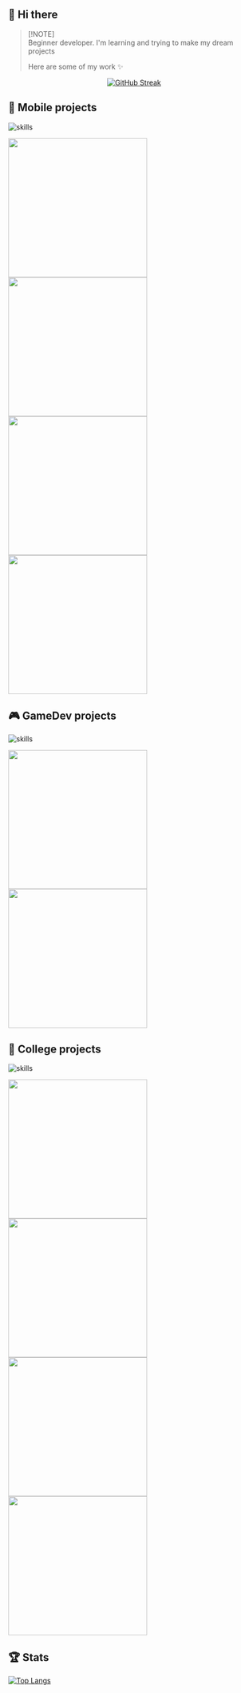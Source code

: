## 👋 Hi there

> [!NOTE]\
> Beginner developer. I'm learning and trying to make my dream projects
>
> Here are some of my work ✨

<p align="center">
    <a href="https://git.io/streak-stats"><img src="https://streak-stats.demolab.com?user=mdktdys&theme=prussian&hide_border=true" alt="GitHub Streak" /></a>
</p>

<h2>📱 Mobile projects</h2>

![skills](https://skillicons.dev/icons?i=flutter,dart,kotlin,supabase&theme=dark)

<p align="left">
    <a href="https://github.com/mdktdys/Chronos"><img width="278" src="https://denvercoder1-github-readme-stats.vercel.app/api/pin/?username=mdktdys&repo=Chronos&theme=prussian&hide_border=true&show_icons=true"></a>
    <a href="https://github.com/mdktdys/RediExpress"><img width="278" src="https://denvercoder1-github-readme-stats.vercel.app/api/pin/?username=mdktdys&repo=RediExpress&theme=prussian&hide_border=true&show_icons=true"></a>
    <a href="https://github.com/mdktdys/MADventure"><img width="278" src="https://denvercoder1-github-readme-stats.vercel.app/api/pin/?username=mdktdys&repo=MADventure&theme=prussian&hide_border=true&show_icons=true"></a>
    <a href="https://github.com/mdktdys/Flutter-Learning"><img width="278" src="https://denvercoder1-github-readme-stats.vercel.app/api/pin/?username=mdktdys&repo=Flutter-Learning&theme=prussian&hide_border=true&show_icons=true"></a>
</p>

<h2>🎮 GameDev projects</h2>

![skills](https://skillicons.dev/icons?i=unity,cs&theme=dark)

<p align="left">
    <a href="https://github.com/mdktdys/UnityCourseExam"><img width="278" src="https://denvercoder1-github-readme-stats.vercel.app/api/pin/?username=mdktdys&repo=UnityCourseExam&theme=prussian&hide_border=true&show_icons=true"></a>
    <a href="https://github.com/mdktdys/SlimeCraft"><img width="278" src="https://denvercoder1-github-readme-stats.vercel.app/api/pin/?username=mdktdys&repo=SlimeCraft&theme=prussian&hide_border=true&show_icons=true"></a>
</p>

<h2>📖 College projects</h2>

![skills](https://skillicons.dev/icons?i=py,qt,dotnet,cs,mysql&theme=dark)

<p align="left">
    <a href="https://github.com/mdktdys/PM"><img width="278" src="https://denvercoder1-github-readme-stats.vercel.app/api/pin/?username=mdktdys&repo=PM&theme=prussian&hide_border=true&show_icons=true"></a>
    <a href="https://github.com/mdktdys/Chess"><img width="278" src="https://denvercoder1-github-readme-stats.vercel.app/api/pin/?username=mdktdys&repo=Chess&theme=prussian&hide_border=true&show_icons=true"></a>
    <a href="https://github.com/mdktdys/ShopAPI"><img width="278" src="https://denvercoder1-github-readme-stats.vercel.app/api/pin/?username=mdktdys&repo=ShopAPI&theme=prussian&hide_border=true&show_icons=true"></a>
    <a href="https://github.com/mdktdys/Shop"><img width="278" src="https://denvercoder1-github-readme-stats.vercel.app/api/pin/?username=mdktdys&repo=Shop&theme=prussian&hide_border=true&show_icons=true"></a>
</p>

<h2>🏆 Stats</h2>

[![Top Langs](https://github-readme-stats.vercel.app/api/top-langs/?username=mdktdys&layout=compact&theme=prussian&hide=html,cmake,c-plus-plus&hide_border=true)](https://github.com/mdktdys)
